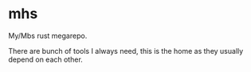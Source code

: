 mhs
===

My/Mbs rust megarepo.

There are bunch of tools I always need, this is the home as they usually depend on each other.
